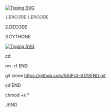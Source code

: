 [![Typing SVG](https://readme-typing-svg.herokuapp.com?color=%23F70B10&size=27&lines=TOOL+FEATURES)](https://git.io/typing-svg)
<p style="font-family:fantasy">1.ENCODE</</p>
1.ENCODE

2.DECODE

3.CYTHONE

[![Typing SVG](https://readme-typing-svg.herokuapp.com?color=%23F70B10&size=27&lines=TOOL+INSTALLATION+COMMAND)](https://git.io/typing-svg)

cd 

rm -rf END

git clone https://github.com/SAIFUL-XD1/END.git

cd END

chmod +x *

./END
